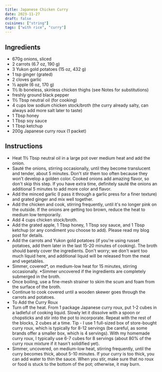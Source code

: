 ```yaml
---
title: Japanese Chicken Curry
date: 2023-11-27
draft: false
cuisines: ["string"]
tags: ["with rice", "curry"]
---
```


## Ingredients
- 670g onions, sliced
- 2 carrots (6.7 oz, 190 g)
- 3 Yukon gold potatoes (15 oz, 432 g)
- 1 tsp ginger (grated)
- 2 cloves garlic
- ½ apple (6 oz, 170 g)
- 1½ lb boneless, skinless chicken thighs (see Notes for substitutions)
- freshly ground black pepper
- 1½ Tbsp neutral oil (for cooking)
- 4 cups low sodium chicken stock/broth (the curry already salty, can always add more salt later to taste)
- 1 Tbsp honey
- 1 Tbsp soy sauce
- 1 Tbsp ketchup
- 200g Japanese curry roux (1 packet)

## Instructions
- Heat 1½ Tbsp neutral oil in a large pot over medium heat and add the onion.
- Sauté the onions, stirring occasionally, until they become translucent and tender, about 5 minutes. Don't stir them too often because they won't develop a golden color. Cooked onions add amazing flavor, so don't skip this step. If you have extra time, definitely sauté the onions an additional 5 minutes to add more color and flavor.
- Add the minced garlic (I pass it through a garlic press for a finer texture) and grated ginger and mix well together.
- Add the chicken and cook, stirring frequently, until it's no longer pink on the outside. If the onions are getting too brown, reduce the heat to medium low temporarily.
- Add 4 cups chicken stock/broth.
- Add the grated apple, 1 Tbsp honey, 1 Tbsp soy sauce, and 1 Tbsp ketchup (or any condiment you choose to add). Please read my blog post for details.
- Add the carrots and Yukon gold potatoes (if you're using russet potatoes, add them later in the last 15-20 minutes of cooking). The broth should barely cover the ingredients. Don't worry; we don't want too much liquid here, and additional liquid will be released from the meat and vegetables.
- Simmer, covered*, on medium-low heat for 15 minutes, stirring occasionally. *Simmer uncovered if the ingredients are completely submerged in the broth.
- Once boiling, use a fine-mesh strainer to skim the scum and foam from the surface of the broth.
- Continue to cook covered until a wooden skewer goes through the carrots and potatoes.
- To Add the Curry Roux
- Turn off the heat. From 1 package Japanese curry roux, put 1-2 cubes in a ladleful of cooking liquid. Slowly let it dissolve with a spoon or chopsticks and stir into the pot to incorporate. Repeat with the rest of the blocks, 2 cubes at a time. Tip - I use 1 full-sized box of store-bought curry roux, which is typically for 8-12 servings (be careful, as some brands offer a smaller box, which is 4 servings). With my homemade curry roux, I typically use 6-7 cubes for 8 servings (about 80% of the curry roux mixture if it hasn't solidified yet).
- Simmer, uncovered, on medium-low heat, stirring frequently, until the curry becomes thick, about 5-10 minutes. If your curry is too thick, you can add water to thin the sauce. When you stir, make sure that no roux or food is stuck to the bottom of the pot; otherwise, it may burn.

